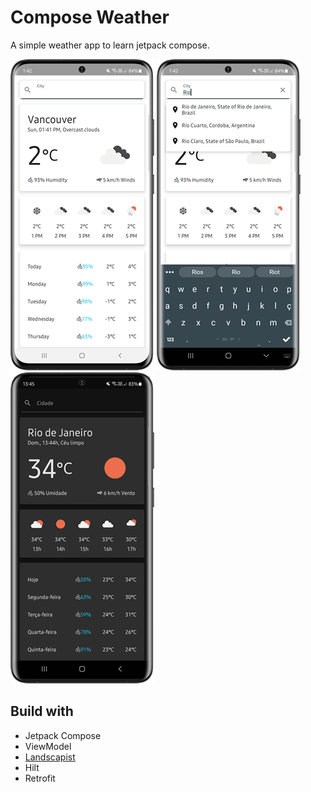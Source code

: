 # Compose Weather

A simple weather app to learn jetpack compose.

![screenshot_1](./ss/light1_wire.png) ![screenshot_1](./ss/light2_wire.png) ![screenshot_1](./ss/dark_wire.png)

## Build with
- Jetpack Compose
- ViewModel
- [Landscapist](https://github.com/skydoves/Landscapist)
- Hilt
- Retrofit
